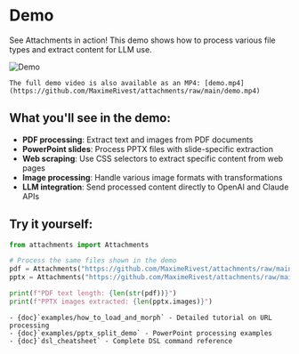 # Demo

See Attachments in action! This demo shows how to process various file types and extract content for LLM use.

![Demo](https://github.com/MaximeRivest/attachments/raw/main/demo_full.gif)

```{note}
The full demo video is also available as an MP4: [demo.mp4](https://github.com/MaximeRivest/attachments/raw/main/demo.mp4)
```

## What you'll see in the demo:

- **PDF processing**: Extract text and images from PDF documents
- **PowerPoint slides**: Process PPTX files with slide-specific extraction
- **Web scraping**: Use CSS selectors to extract specific content from web pages
- **Image processing**: Handle various image formats with transformations
- **LLM integration**: Send processed content directly to OpenAI and Claude APIs

## Try it yourself:

```python
from attachments import Attachments

# Process the same files shown in the demo
pdf = Attachments("https://github.com/MaximeRivest/attachments/raw/main/src/attachments/data/sample.pdf")
pptx = Attachments("https://github.com/MaximeRivest/attachments/raw/main/src/attachments/data/sample_multipage.pptx[3-5]")

print(f"PDF text length: {len(str(pdf))}")
print(f"PPTX images extracted: {len(pptx.images)}")
```

```{seealso}
- {doc}`examples/how_to_load_and_morph` - Detailed tutorial on URL processing
- {doc}`examples/pptx_split_demo` - PowerPoint processing examples
- {doc}`dsl_cheatsheet` - Complete DSL command reference
``` 